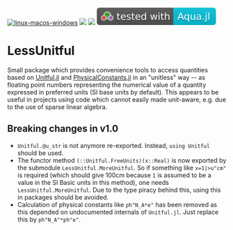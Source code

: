 [![linux-macos-windows](https://github.com/j-fu/LessUnitful.jl/actions/workflows/ci.yml/badge.svg)](https://github.com/j-fu/LessUnitful.jl/actions/workflows/ci.yml)
[![](https://img.shields.io/badge/docs-stable-blue.svg)](https://j-fu.github.io/LessUnitful.jl/stable)
[![](https://img.shields.io/badge/docs-dev-blue.svg)](https://j-fu.github.io/LessUnitful.jl/dev)
[![Aqua QA](https://raw.githubusercontent.com/JuliaTesting/Aqua.jl/master/badge.svg)](https://github.com/JuliaTesting/Aqua.jl)

LessUnitful
===========

Small package which provides convenience tools to access quantities based on [Unitful.jl](https://github.com/PainterQubits/Unitful.jl) and [PhysicalConstants.jl](https://github.com/JuliaPhysics/PhysicalConstants.jl) in an "unitless" way -- as floating point numbers representing the numerical value of a quantity expressed in preferred units (SI base units by default). This appears to be useful in projects using code which cannot easily made unit-aware, e.g. due to the use of sparse linear algebra. 

## Breaking changes in v1.0
- `Unitful.@u_str` is not anymore re-exported. Instead,  `using Unitful` should be used.
- The functor method  `(::Unitful.FreeUnits)(x::Real)` is now exported by the submodule `LessUnitful.MoreUnitful`.
  So if  something like `x=1|>u"cm"` is required (which should give 100cm because `1` is assumed to be a value
  in the SI Basic units in this method), one needs `LessUnitful.MoreUnitful`. Due to the type piracy behind this,
  using this in packages should be avoided. 
- Calculation of physical constants like `ph"N_A*e"` has been removed as this depended on undocumented internals of
  `Unitful.jl`. Just replace this by  `ph"N_A"*ph"e"`.
